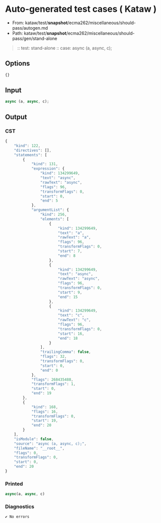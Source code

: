 # Auto-generated test cases ( Kataw )
- From: kataw/test/__snapshot__/ecma262/miscellaneous/should-pass/autogen.md
- Path: kataw/test/__snapshot__/ecma262/miscellaneous/should-pass/gen/stand-alone
> :: test: stand-alone
> :: case: async (a, async, c);
## Options

`````js
{}
`````
## Input

`````js
async (a, async, c);
`````
## Output

### CST

```javascript
{
    "kind": 122,
    "directives": [],
    "statements": [
        {
            "kind": 131,
            "expression": {
                "kind": 134299649,
                "text": "async",
                "rawText": "async",
                "flags": 96,
                "transformFlags": 0,
                "start": 0,
                "end": 5
            },
            "argumentList": {
                "kind": 256,
                "elements": [
                    {
                        "kind": 134299649,
                        "text": "a",
                        "rawText": "a",
                        "flags": 96,
                        "transformFlags": 0,
                        "start": 7,
                        "end": 8
                    },
                    {
                        "kind": 134299649,
                        "text": "async",
                        "rawText": "async",
                        "flags": 96,
                        "transformFlags": 0,
                        "start": 9,
                        "end": 15
                    },
                    {
                        "kind": 134299649,
                        "text": "c",
                        "rawText": "c",
                        "flags": 96,
                        "transformFlags": 0,
                        "start": 16,
                        "end": 18
                    }
                ],
                "trailingComma": false,
                "flags": 32,
                "transformFlags": 0,
                "start": 0,
                "end": 0
            },
            "flags": 268435488,
            "transformFlags": 1,
            "start": 0,
            "end": 19
        },
        {
            "kind": 168,
            "flags": 16,
            "transformFlags": 0,
            "start": 19,
            "end": 20
        }
    ],
    "isModule": false,
    "source": "async (a, async, c);",
    "fileName": "__root__",
    "flags": 0,
    "transformFlags": 0,
    "start": 0,
    "end": 20
}
```

### Printed

```javascript
async(a, async, c)
```

### Diagnostics

```javascript
✔ No errors
```


